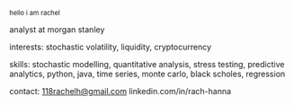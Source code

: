 <p><small>hello i am rachel</small></p>

analyst at morgan stanley

interests: stochastic volatility, liquidity, cryptocurrency

skills: stochastic modelling, quantitative analysis, stress testing, predictive analytics, python, java, time series, monte carlo, black scholes, regression

contact: 118rachelh@gmail.com
linkedin.com/in/rach-hanna

